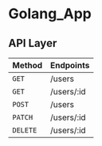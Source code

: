 # Golang_App

## API Layer
| Method   | Endpoints  |
| -------- | ---------- |
| `GET`    | /users     |
| `GET`    | /users/:id |
| `POST`   | /users     |
| `PATCH`  | /users/:id |
| `DELETE` | /users/:id |
